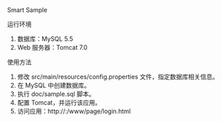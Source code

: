 Smart Sample

运行环境

1. 数据库：MySQL 5.5
2. Web 服务器：Tomcat 7.0

使用方法

1. 修改 src/main/resources/config.properties 文件，指定数据库相关信息。
2. 在 MySQL 中创建数据库。
3. 执行 doc/sample.sql 脚本。
4. 配置 Tomcat，并运行该应用。
5. 访问应用：http://<host>:<port>/www/page/login.html